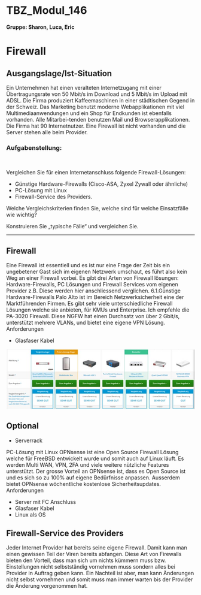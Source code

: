# TBZ_Modul_146
**Gruppe: Sharon, Luca, Eric**


<h1>Firewall</h1> 

<h2>Ausgangslage/Ist-Situation</h2>

Ein Unternehmen hat einen veralteten Internetzugang mit einer Übertragungsrate von 50 Mbit/s im Download und 5 Mbit/s im Upload mit ADSL. Die Firma produziert Kaffeemaschinen in einer städtischen Gegend in der Schweiz. Das Marketing benutzt moderne Webapplikationen mit viel Multimediaanwendungen und ein Shop für Endkunden ist ebenfalls vorhanden. Alle Mitarbei-tenden benutzen Mail und Browserapplikationen. Die Firma hat 90 Internetnutzer.
Eine Firewall ist nicht vorhanden und die Server stehen alle beim Provider.

<h3>Aufgabenstellung:</h3> <br>

Vergleichen Sie für einen Internetanschluss folgende Firewall-Lösungen:  

- Günstige Hardware-Firewalls (Cisco-ASA, Zyxel Zywall oder ähnliche) <br>
- PC-Lösung mit Linux <br>
- Firewall-Service des Providers. <br>

Welche Vergleichskriterien finden Sie, welche sind für welche Einsatzfälle wie wichtig? 

Konstruieren Sie „typische Fälle“ und vergleichen Sie.

---

<h2>Firewall</h2>
Eine Firewall ist essentiell und es ist nur eine Frage der Zeit bis ein ungebetener Gast sich im eigenen Netzwerk umschaut, es führt also kein Weg an einer Firewall vorbei. Es gibt drei Arten von Firewall lösungen: Hardware-Firewalls, PC Lösungen und Firewall Services vom eigenen Provider z.B. Diese werden hier anschliessend verglichen. 6.1.Günstige Hardware-Firewalls Palo Alto ist im Bereich Netzwerksicherheit eine der Marktführenden Firmen. Es gibt sehr viele unterschiedliche Firewall Lösungen welche sie anbieten, für KMUs und Enterprise. Ich empfehle die PA-3020 Firewall. Diese NGFW hat einen Durchsatz von über 2 Gbit/s, unterstützt mehrere VLANs, und bietet eine eigene VPN Lösung.
Anforderungen

- Glasfaser Kabel<br>

![Uploaded Image](firewall.jpg)

<h2>Optional</h2>

- Serverrack<br>

PC-Lösung mit Linux
OPNsense ist eine Open Source Firewall Lösung welche für FreeBSD entwickelt wurde und somit auch auf Linux läuft. Es werden Multi WAN, VPN, 2FA und viele weitere nützliche Features unterstützt. Der grosse Vorteil an OPNsense ist, dass es Open Source ist und es sich so zu 100% auf eigene Bedürfnisse anpassen. Ausserdem bietet OPNsense wöchentliche kostenlose Sicherheitsupdates.
Anforderungen
- Server mit FC Anschluss <br>
- Glasfaser Kabel<br>
- Linux als OS<br>


<h2>Firewall-Service des Providers</h2>
Jeder Internet Provider hat bereits seine eigene Firewall. Damit kann man einen gewissen Teil der Viren bereits abfangen. Diese Art von Firewalls bieten den Vorteil, dass man sich um nichts kümmern muss bzw. Einstellungen nicht selbstständig vornehmen muss sondern alles bei Provider in Auftrag geben kann. Ein Nachteil ist aber, man kann Änderungen nicht selbst vornehmen und somit muss man immer warten bis der Provider die Änderung vorgenommen hat.


